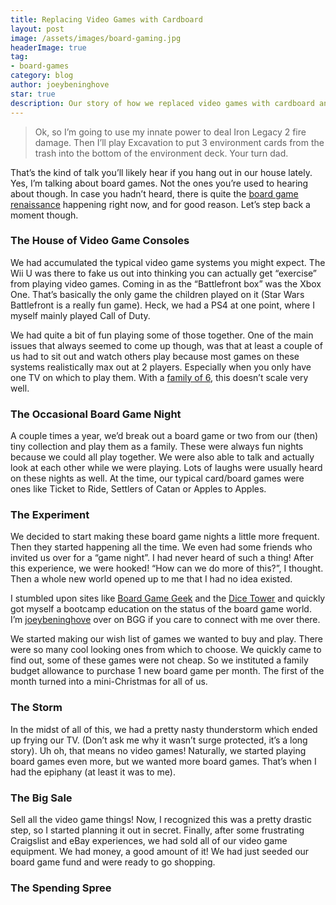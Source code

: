 ```yaml
---
title: Replacing Video Games with Cardboard
layout: post
image: /assets/images/board-gaming.jpg
headerImage: true
tag:
- board-games
category: blog
author: joeybeninghove
star: true
description: Our story of how we replaced video games with cardboard and the joy of board gaming with the family.
---
```


> Ok, so I’m going to use my innate power to deal Iron Legacy 2 fire damage.  Then I’ll play Excavation to put 3 environment cards from the trash into the bottom of the environment deck.  Your turn dad.  

That’s the kind of talk you’ll likely hear if you hang out in our house lately.  Yes, I’m talking about board games.  Not the ones you’re used to hearing about though.  In case you hadn’t heard, there is quite the [board game renaissance](https://www.vice.com/en_us/article/rise-of-board-games) happening right now, and for good reason.  Let’s step back a moment though.

### The House of Video Game Consoles
We had accumulated the typical video game systems you might expect.  The Wii U was there to fake us out into thinking you can actually get “exercise” from playing video games.  Coming in as the “Battlefront box” was the Xbox One.  That’s basically the only game the children played on it (Star Wars Battlefront is a really fun game).  Heck, we had a PS4 at one point, where I myself mainly played Call of Duty.

We had quite a bit of fun playing some of those together.  One of the main issues that always seemed to come up though, was that at least a couple of us had to sit out and watch others play because most games on these systems realistically max out at 2 players.  Especially when you only have one TV on which to play them.  With a [family of 6](/about), this doesn’t scale very well.

### The Occasional Board Game Night
A couple times a year, we’d break out a board game or two from our (then) tiny collection and play them as a family.  These were always fun nights because we could all play together.  We were also able to talk and actually look at each other while we were playing.  Lots of laughs were usually heard on these nights as well.  At the time, our typical card/board games were ones like Ticket to Ride, Settlers of Catan or Apples to Apples.

### The Experiment
We decided to start making these board game nights a little more frequent.  Then they started happening all the time.  We even had some friends who invited us over for a “game night”.  I had never heard of such a thing!  After this experience, we were hooked!  “How can we do more of this?”, I thought.  Then a whole new world opened up to me that I had no idea existed.

I stumbled upon sites like [Board Game Geek](http://boardgamegeek.com) and the [Dice Tower](https://www.youtube.com/user/thedicetower) and quickly got myself a bootcamp education on the status of the board game world.  I’m [joeybeninghove](http://boardgamegeek.com/user/joeybeninghove) over on BGG if you care to connect with me over there.

We started making our wish list of games we wanted to buy and play.  There were so many cool looking ones from which to choose.  We quickly came to find out, some of these games were not cheap.  So we instituted a family budget allowance to purchase 1 new board game per month.  The first of the month turned into a mini-Christmas for all of us.

### The Storm
In the midst of all of this, we had a pretty nasty thunderstorm which ended up frying our TV.  (Don’t ask me why it wasn’t surge protected, it’s a long story).  Uh oh, that means no video games!  Naturally, we started playing board games even more, but we wanted more board games.  That’s when I had the epiphany (at least it was to me).

### The Big Sale
Sell all the video game things!  Now, I recognized this was a pretty drastic step, so I started planning it out in secret.  Finally, after some frustrating Craigslist and eBay experiences, we had sold all of our video game equipment.  We had money, a good amount of it!  We had just seeded our board game fund and were ready to go shopping.

### The Spending Spree
